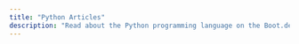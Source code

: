 ```yaml
---
title: "Python Articles"
description: "Read about the Python programming language on the Boot.dev blog"
---
```

